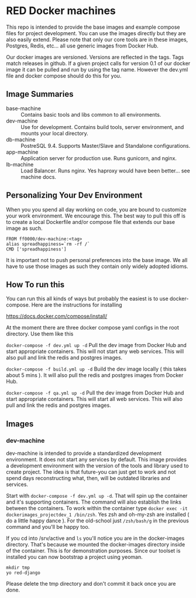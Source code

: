 # RED Docker machines

This repo is intended to provide the base images and example compose files for project development. You can use the images directly but they are also easily extend. Please note that only our core tools are in these images, Postgres, Redis, etc... all use generic images from Docker Hub.

Our docker images are versioned. Versions are reflected in the tags. Tags match releases in github. If a given project calls for version 0.1 of our docker image it can be pulled and run by using the tag name. However the dev.yml file and docker compose should do this for you.

## Image Summaries

<dl>
  <dt>base-machine</dt>
  <dd>Contains basic tools and libs common to all environments.</dd>

  <dt>dev-machine</dt>
  <dd>Use for development. Contains build tools, server environment, and mounts your local directory.</dd>

  <dt>db-machine</dt>
  <dd>PostreSQL 9.4. Supports Master/Slave and Standalone configurations.</dd>

  <dt>app-machine</dt>
  <dd>Application server for production use. Runs gunicorn, and nginx.</dd>

  <dt>lb-machine</dt>
  <dd>Load Balancer. Runs nginx. Yes haproxy would have been better... see machine docs.</dd>
</dl>


## Personalizing Your Dev Environment

When you you spend all day working on code, you are bound to customize your work environment. We encourage this. The best way to pull this off is to create a local Dockerfile and/or compose file that extends our base image as such.

```
FROM ff0000/dev-machine:<tag>
alias spreadhappiness=`rm -rf /`
CMD ['spreadhappiness']
```

It is important not to push personal preferences into the base image. We all have to use those images as such they contain only widely adopted idioms.

## How To run this

You can run this all kinds of ways but probably the easiest is to use docker-compose. Here are the instructions for installing

https://docs.docker.com/compose/install/

At the moment there are three docker compose yaml configs in the root directory. Use them like this

`docker-compose -f dev.yml up -d`
    Pull the dev image from Docker Hub and start appropriate containers. This will not start any web services. This will also pull and link the redis and postgres images.

`docker-compose -f build.yml up -d`
    Build the dev image locally ( this takes about 5 mins ). It will also pull the redis and postgres images from Docker Hub.

`docker-compose -f qa.yml up -d`
    Pull the dev image from Docker Hub and start appropriate containers. This will start all web services. This will also pull and link the redis and postgres images.

## Images

### dev-machine

dev-machine is intended to provide a standardized development environment. It does not start any services by default. This image provides a development environment with the version of the tools and library used to create project. The idea is that future-you can just get to work and not spend days reconstructing what, then, will be outdated libraries and services.

Start with `docker-compose -f dev.yml up -d`. That will spin up the container and it's supporting containers. The command will also establish the links between the containers. To work within the container type `docker exec -it dockerimages_projectdev_1 /bin/zsh`.  Yes zsh and oh-my-zsh are installed ( do a little happy dance ). For the old-school just `/zsh/bash/g` in the previous command and you'll be happy too.

If you cd into /srv/active and `ls` you'll notice you are in the docker-images directory. That's because we mounted the docker-images directory inside of the container.  This is for demonstration purposes. Since our toolset is installed you can now bootstrap a project using yeoman.

```
mkdir tmp
yo red-django
```

Please delete the tmp directory and don't commit it back once you are done.

